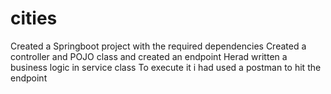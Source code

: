 # cities
Created a Springboot project with the required dependencies
Created a controller and POJO class and created an endpoint
Herad written a business logic in service class
To execute it i had used a postman to hit the endpoint
